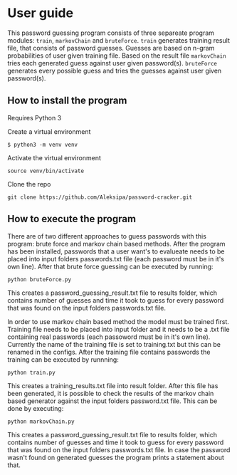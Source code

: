 # User guide

This password guessing program consists of three separeate program modules: `train`, `markovChain` and `bruteForce`. `train` generates training result file, that consists of password guesses. Guesses are based on n-gram probabilities of user given training file. Based on the result file `markovChain` tries each generated guess against user given password(s). `bruteForce` generates every possible guess and tries the guesses against user given password(s).

## How to install the program

Requires Python 3

Create a virtual environment

`$ python3 -m venv venv`

Activate the virtual environment

`source venv/bin/activate`

Clone the repo

`git clone https://github.com/Aleksipa/password-cracker.git`

## How to execute the program

There are of two different approaches to guess passwords with this program: brute force and markov chain based methods. After the program has been installed, passwords that a user want's to evalueate needs to be placed into input folders passwords.txt file (each password must be in it's own line). After that brute force guessing can be executed by running:

`python bruteForce.py`

This creates a password_guessing_result.txt file to results folder, which contains number of guesses and time it took to guess for every password that was found on the input folders passwords.txt file.

In order to use markov chain based method the model must be trained first. Training file needs to be placed into input folder and it needs to be a .txt file containing real passwords (each passoword must be in it's own line). Currently the name of the training file is set to training.txt but this can be renamed in the configs. After the training file contains passwords the training can be executed by runnning:

`python train.py`

This creates a training_results.txt file into result folder. After this file has been generated, it is possible to check the results of the markov chain based generator against the input folders password.txt file. This can be done by executing:

`python markovChain.py`

This creates a password_guessing_result.txt file to results folder, which contains number of guesses and time it took to guess for every password that was found on the input folders passwords.txt file. In case the password wasn't found on generated guesses the program prints a statement about that.